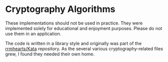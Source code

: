 # Cryptography Algorithms

These implementations should not be used in practice. They were implemented solely for educational and enjoyment purposes. Please do not use them in an application.

The code is written in a library style and originally was part of the [rrmhearts/Kata](https://github.com/rrmhearts/Kata) repository. As the several various cryptography-related files grew, I found they needed their own home.